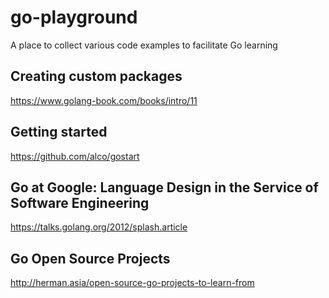 # go-playground

A place to collect various code examples to facilitate Go learning

## Creating custom packages
https://www.golang-book.com/books/intro/11

## Getting started
https://github.com/alco/gostart

## Go at Google: Language Design in the Service of Software Engineering
https://talks.golang.org/2012/splash.article

## Go Open Source Projects
http://herman.asia/open-source-go-projects-to-learn-from
